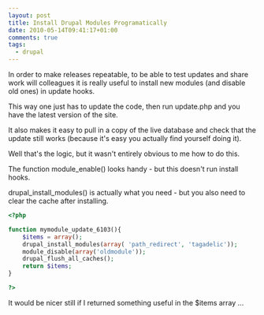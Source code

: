 ```yaml
---
layout: post
title: Install Drupal Modules Programatically
date: 2010-05-14T09:41:17+01:00
comments: true
tags:
  - drupal
---
```


In order to make releases repeatable, to be able to test updates and share work will colleagues it is really useful to install new modules (and disable old ones) in update hooks.

This way one just has to update the code, then run update.php and you have the latest version of the site.

<!--more-->

It also makes it easy to pull in a copy of the live database and check that the update still works (because it's easy you actually find yourself doing it).

Well that's the logic, but it wasn't entirely obvious to me how to do this.

The function module_enable() looks handy - but this doesn't run install hooks.

drupal_install_modules() is actually what you need - but you also need to clear the cache after installing.

```php
<?php

function mymodule_update_6103(){
	$items = array();
	drupal_install_modules(array( 'path_redirect', 'tagadelic'));
	module_disable(array('oldmodule'));
	drupal_flush_all_caches();
	return $items;
}

?>
```

It would be nicer still if I returned something useful in the $items array ...
